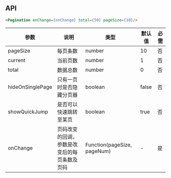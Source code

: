 ## API

```html
<Pagination onChange={onChange} total={50} pageSize={10}/>
```

| 参数 | 说明 | 类型 | 默认值 | 必需 |
| --- | --- | --- | --- | --- |
| pageSize | 每页条数 | number | 10 | 否 |
| current | 当前页数 | number | 1 | 否 |
| total | 数据总数 | number | 0 | 否 |
| hideOnSinglePage | 只有一页时是否隐藏分页器 | boolean | false | 否 |
| showQuickJump | 是否可以快速跳转至某页 | boolean | true | 否 |
| onChange | 页码改变的回调，参数是改变后的每页条数及页码 | Function(pageSize, pageNum) | - | 是 |